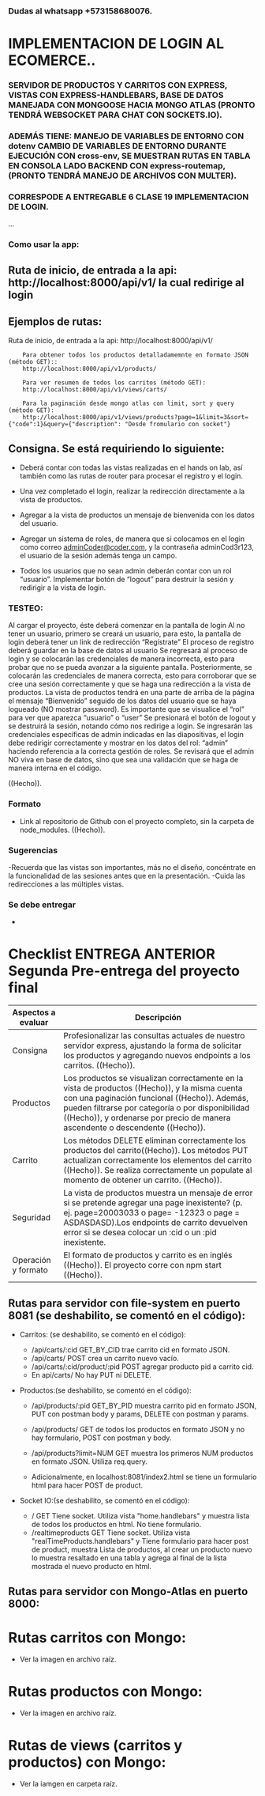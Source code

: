 
 ### Dudas al whatsapp +573158680076.
# IMPLEMENTACION DE LOGIN AL ECOMERCE..
###  SERVIDOR DE PRODUCTOS Y CARRITOS CON EXPRESS, VISTAS CON EXPRESS-HANDLEBARS, BASE DE DATOS MANEJADA CON MONGOOSE HACIA MONGO ATLAS (PRONTO TENDRÁ WEBSOCKET PARA CHAT CON SOCKETS.IO). 
### ADEMÁS TIENE: MANEJO DE VARIABLES DE ENTORNO CON dotenv CAMBIO DE VARIABLES DE ENTORNO DURANTE EJECUCIÓN CON cross-env, SE MUESTRAN RUTAS EN TABLA EN CONSOLA LADO BACKEND CON express-routemap, (PRONTO TENDRÁ MANEJO DE ARCHIVOS CON MULTER).
### CORRESPODE A ENTREGABLE 6 CLASE 19 IMPLEMENTACION DE LOGIN.
...
### Como usar la app:
<h2> Ruta de inicio, de entrada a la api:  http://localhost:8000/api/v1/  la cual redirige al login </h2>

 <h2>Ejemplos de rutas:</h2>
        Ruta de inicio, de entrada a la api: 
        http://localhost:8000/api/v1/

        Para obtener todos los productos detalladamemnte en formato JSON (método GET)::
        http://localhost:8000/api/v1/products/

        Para ver resumen de todos los carritos (método GET):
        http://localhost:8000/api/v1/views/carts/

        Para la paginación desde mongo atlas con limit, sort y query (método GET):
        http://localhost:8000/api/v1/views/products?page=1&limit=3&sort={"code":1}&query={"description": "Desde fromulario con socket"}
## Consigna. Se está requiriendo lo siguiente:
- Deberá contar con todas las vistas realizadas en el hands on lab, así también como las rutas de router para procesar el registro y el login. 

- Una vez completado el login, realizar la redirección directamente a la vista de productos.

- Agregar a la vista de productos un mensaje de bienvenida con los datos del usuario.

- Agregar un sistema de roles, de manera que si colocamos en el login como correo adminCoder@coder.com, y la contraseña adminCod3r123, el usuario de la sesión además tenga un campo.

- Todos los usuarios que no sean admin deberán contar con un rol “usuario”.
Implementar botón de “logout” para destruir la sesión y redirigir a la vista de login.
### TESTEO:
<p>Al cargar el proyecto, éste deberá comenzar en la pantalla de login
Al no tener un usuario, primero se creará un usuario, para esto, la pantalla de login deberá tener un link de redirección “Regístrate” 
El proceso de registro deberá guardar en la base de datos al usuario
Se regresará al proceso de login y se colocarán las credenciales de manera incorrecta, esto para probar que no se pueda avanzar a la siguiente pantalla.
Posteriormente, se colocarán las credenciales de manera correcta, esto para corroborar que se cree una sesión correctamente y que se haga una redirección a la vista de productos.
La vista de productos tendrá en una parte de arriba de la página el mensaje “Bienvenido” seguido de los datos del usuario que se haya logueado (NO mostrar password). Es importante que se visualice el “rol” para ver que aparezca “usuario” o “user”
Se presionará el botón de logout y se destruirá la sesión, notando cómo nos redirige a login.
Se ingresarán las credenciales específicas de admin indicadas en las diapositivas, el login debe redirigir correctamente y mostrar en los datos del rol: “admin” haciendo referencia a la correcta gestión de roles. 
Se revisará que el admin NO viva en base de datos, sino que sea una validación que se haga de manera interna en el código.</p> ((Hecho)).


### Formato

- Link al repositorio de Github con el proyecto completo, sin la carpeta de node_modules. ((Hecho)).

### Sugerencias
-Recuerda que las vistas son importantes, más no el diseño, concéntrate en la funcionalidad de las sesiones antes que en la presentación.
-Cuida las redirecciones a las múltiples vistas.

### Se debe entregar

-

# **Checklist  ENTREGA ANTERIOR Segunda Pre-entrega del proyecto final**		
     
|Aspectos a evaluar|	Descripción	|
| ------ | ------ |
|Consigna|	Profesionalizar las consultas actuales de nuestro servidor express, ajustando la forma de solicitar los productos y agregando nuevos endpoints a los carritos. ((Hecho)).|	
|Productos|	Los productos se visualizan correctamente en la vista de productos ((Hecho)), y la misma cuenta con una paginación funcional ((Hecho)). Además, pueden filtrarse por categoría o por disponibilidad ((Hecho)), y ordenarse por precio de manera ascendente o descendente ((Hecho)). |
|Carrito|   Los métodos DELETE eliminan correctamente los productos del carrito((Hecho)). Los métodos PUT actualizan correctamente los elementos del carrito ((Hecho)). Se realiza correctamente un populate al momento de obtener un carrito. ((Hecho)). |
|Seguridad| La vista de productos muestra un mensaje de error si se pretende agregar una page inexistente? (p. ej. page=20003033 o page= -12323 o page = ASDASDASD).Los endpoints de carrito devuelven error si se desea colocar un :cid o un :pid inexistente. |
|Operación y formato|	El formato de productos y carrito es en inglés ((Hecho)). El proyecto corre con npm start ((Hecho)).	|


## Rutas para servidor con file-system en puerto 8081 (se deshabilito, se comentó en el código):

- Carritos: (se deshabilito, se comentó en el código):
    - /api/carts/:cid   GET_BY_CID  trae carrito cid en formato JSON.
    - /api/carts/   POST crea un carrito nuevo vacío.
    - /api/carts/:cid/product/:pid  POST agregar producto pid a carrito cid.
    - En api/carts/  No hay PUT ni DELETE.

- Productos:(se deshabilito, se comentó en el código):
    - /api/products/:pid GET_BY_PID muestra carrito pid en formato JSON, PUT con postman body y params, DELETE con postman y params.
    - /api/products/ GET de todos los productos en formato JSON y no hay formulario, POST con postman y body.
    - /api/products?limit=NUM GET muestra los primeros NUM productos en formato JSON. Utiliza req.query.

    - Adicionalmente, en localhost:8081/index2.html se tiene un formulario html para hacer POST de product.

- Socket IO:(se deshabilito, se comentó en el código):
    - /    GET    Tiene socket. Utiliza vista "home.handlebars" y muestra lista de todos los productos en html. No tiene formulario.
    - /realtimeproducts  GET   Tiene socket. Utiliza vista "realTimeProducts.handlebars" y Tiene formulario para hacer post de product, muestra Lista de productos, al crear un producto nuevo lo muestra resaltado en una tabla y agrega al final de la lista mostrada el nuevo producto en html.

## Rutas para servidor con Mongo-Atlas en puerto 8000:

# Rutas carritos con Mongo:

- Ver la imagen en archivo raíz.

# Rutas productos con Mongo:

-  Ver la imagen en archivo raíz.

# Rutas de  views (carritos y productos) con Mongo: 

- Ver la iamgen en carpeta raíz.
